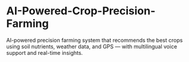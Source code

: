 # AI-Powered-Crop-Precision-Farming
AI-powered precision farming system that recommends the best crops using soil nutrients, weather data, and GPS — with multilingual voice support and real-time insights.
